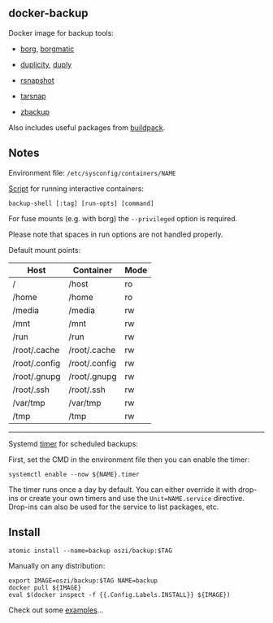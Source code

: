 ## docker-backup

Docker image for backup tools:

 * [borg](https://borgbackup.readthedocs.io), [borgmatic](https://github.com/witten/borgmatic)

 * [duplicity](http://duplicity.nongnu.org), [duply](http://duply.net)

 * [rsnapshot](http://rsnapshot.org)

 * [tarsnap](https://www.tarsnap.com)

 * [zbackup](http://zbackup.org)

Also includes useful packages from [buildpack](/buildpack).

## Notes

Environment file: `/etc/sysconfig/containers/NAME`

[Script](artifacts/backup-shell.sh) for running interactive containers:

```
backup-shell [:tag] [run-opts] [command]
```

For fuse mounts (e.g. with borg) the `--privileged` option is required.

Please note that spaces in run options are not handled properly.

Default mount points:

| Host          | Container     | Mode |
|---------------|---------------|------|
| /             | /host         | ro   |
| /home         | /home         | ro   |
| /media        | /media        | rw   |
| /mnt          | /mnt          | rw   |
| /run          | /run          | rw   |
| /root/.cache  | /root/.cache  | rw   |
| /root/.config | /root/.config | rw   |
| /root/.gnupg  | /root/.gnupg  | rw   |
| /root/.ssh    | /root/.ssh    | rw   |
| /var/tmp      | /var/tmp      | rw   |
| /tmp          | /tmp          | rw   |

---

Systemd [timer](artifacts/timer) for scheduled backups:

First, set the CMD in the environment file then you can enable the timer:

```
systemctl enable --now ${NAME}.timer
```

The timer runs once a day by default. You can either override it with drop-ins
or create your own timers and use the `Unit=NAME.service` directive.
Drop-ins can also be used for the service to list packages, etc.

## Install

```
atomic install --name=backup oszi/backup:$TAG
```

Manually on any distribution:

```
export IMAGE=oszi/backup:$TAG NAME=backup
docker pull ${IMAGE}
eval $(docker inspect -f {{.Config.Labels.INSTALL}} ${IMAGE})
```

Check out some [examples](examples)...
